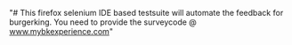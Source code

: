 "# This firefox selenium IDE based testsuite will automate the feedback for burgerking. You need to provide the surveycode @ www.mybkexperience.com" 
